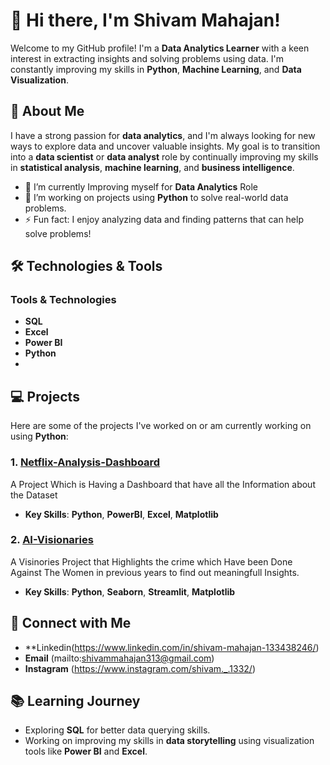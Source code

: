 # 👋 Hi there, I'm Shivam Mahajan!

Welcome to my GitHub profile! I'm a **Data Analytics Learner** with a keen interest in extracting insights and solving problems using data. I'm constantly improving my skills in **Python**, **Machine Learning**, and **Data Visualization**.

## 🚀 About Me
I have a strong passion for **data analytics**, and I'm always looking for new ways to explore data and uncover valuable insights. My goal is to transition into a **data scientist** or **data analyst** role by continually improving my skills in **statistical analysis**, **machine learning**, and **business intelligence**.

- 🔭 I’m currently Improving myself for **Data Analytics** Role
- 🌱 I’m working on projects using **Python** to solve real-world data problems. 
- ⚡ Fun fact: I enjoy analyzing data and finding patterns that can help solve problems!

## 🛠️ Technologies & Tools

### Tools & Technologies

- **SQL**
- **Excel**
- **Power BI**
- **Python**
- 
## 💻 Projects

Here are some of the projects I've worked on or am currently working on using **Python**:

### 1. **[Netflix-Analysis-Dashboard](https://github.com/shiv-mhjn/Netflix-Analysis-Dashboard)**  
A Project Which is Having a Dashboard that have all the Information about the Dataset 
- **Key Skills**: **Python**, **PowerBI**, **Excel**, **Matplotlib**

### 2. **[AI-Visionaries](https://github.com/shiv-mhjn/AI-Visionaries_040)**  
A Visinories Project that Highlights the crime which Have been Done Against The Women in previous years to find out meaningfull Insights.  
- **Key Skills**: **Python**, **Seaborn**, **Streamlit**, **Matplotlib**
## 🔗 Connect with Me

- **Linkedin(https://www.linkedin.com/in/shivam-mahajan-133438246/)
- **Email** (mailto:shivammahajan313@gmail.com)
- **Instagram** (https://www.instagram.com/shivam._.1332/)


## 📚 Learning Journey

- Exploring **SQL** for better data querying skills.
- Working on improving my skills in **data storytelling** using visualization tools like **Power BI** and **Excel**.
